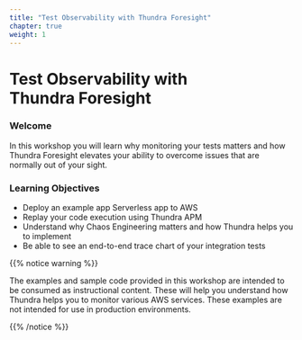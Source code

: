 ```yaml
---
title: "Test Observability with Thundra Foresight"
chapter: true
weight: 1
---
```


# Test Observability with <br> Thundra Foresight

### Welcome

In this workshop you will learn why monitoring your tests matters and how Thundra Foresight elevates your ability to overcome issues that are normally out of your sight.

### Learning Objectives

- Deploy an example app Serverless app to AWS
- Replay your code execution using Thundra APM
- Understand why Chaos Engineering matters and how Thundra helps you to implement
- Be able to see an end-to-end trace chart of your integration tests

{{% notice warning %}}
<p style='text-align: left;'>
The examples and sample code provided in this workshop are intended to be consumed as instructional content. These will help you understand how Thundra helps you to monitor various AWS services. These examples are not intended for use in production environments.
</p>
{{% /notice %}}
